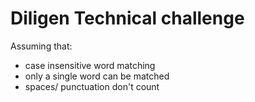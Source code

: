 # Diligen Technical challenge

Assuming that:
- case insensitive word matching
- only a single word can be matched
- spaces/ punctuation don't count
